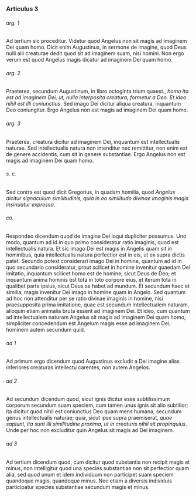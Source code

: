 ### Articulus 3

###### arg. 1
Ad tertium sic proceditur. Videtur quod Angelus non sit magis ad imaginem Dei quam homo. Dicit enim Augustinus, in sermone de imagine, quod Deus nulli alii creaturae dedit quod sit ad imaginem suam, nisi homini. Non ergo verum est quod Angelus magis dicatur ad imaginem Dei quam homo.

###### arg. 2
Praeterea, secundum Augustinum, in libro octoginta trium quaest., *homo ita est ad imaginem Dei, ut, nulla interposita creatura, formetur a Deo. Et ideo nihil est illi coniunctius*. Sed imago Dei dicitur aliqua creatura, inquantum Deo coniungitur. Ergo Angelus non est magis ad imaginem Dei quam homo.

###### arg. 3
Praeterea, creatura dicitur ad imaginem Dei, inquantum est intellectualis naturae. Sed intellectualis natura non intenditur nec remittitur, non enim est de genere accidentis, cum sit in genere substantiae. Ergo Angelus non est magis ad imaginem Dei quam homo.

###### s. c.
Sed contra est quod dicit Gregorius, in quadam homilia, quod *Angelus dicitur signaculum similitudinis, quia in eo similitudo divinae imaginis magis insinuatur expressa*.

###### co.
Respondeo dicendum quod de imagine Dei loqui dupliciter possumus. Uno modo, quantum ad id in quo primo consideratur ratio imaginis, quod est intellectualis natura. Et sic imago Dei est magis in Angelis quam sit in hominibus, quia intellectualis natura perfectior est in eis, ut ex supra dictis patet. Secundo potest considerari imago Dei in homine, quantum ad id in quo secundario consideratur, prout scilicet in homine invenitur quaedam Dei imitatio, inquantum scilicet homo est de homine, sicut Deus de Deo; et inquantum anima hominis est tota in toto corpore eius, et iterum tota in qualibet parte ipsius, sicut Deus se habet ad mundum. Et secundum haec et similia, magis invenitur Dei imago in homine quam in Angelo. Sed quantum ad hoc non attenditur per se ratio divinae imaginis in homine, nisi praesupposita prima imitatione, quae est secundum intellectualem naturam, alioquin etiam animalia bruta essent ad imaginem Dei. Et ideo, cum quantum ad intellectualem naturam Angelus sit magis ad imaginem Dei quam homo, simpliciter concedendum est Angelum magis esse ad imaginem Dei; hominem autem secundum quid.

###### ad 1
Ad primum ergo dicendum quod Augustinus excludit a Dei imagine alias inferiores creaturas intellectu carentes, non autem Angelos.

###### ad 2
Ad secundum dicendum quod, sicut ignis dicitur esse subtilissimum corporum secundum suam speciem, cum tamen unus ignis sit alio subtilior; ita dicitur quod nihil est coniunctius Deo quam mens humana, secundum genus intellectualis naturae; quia, sicut ipse supra praemiserat, *quae sapiunt, ita sunt illi similitudine proxima, ut in creaturis nihil sit propinquius*. Unde per hoc non excluditur quin Angelus sit magis ad Dei imaginem.

###### ad 3
Ad tertium dicendum quod, cum dicitur quod substantia non recipit magis et minus, non intelligitur quod una species substantiae non sit perfectior quam alia, sed quod unum et idem individuum non participet suam speciem quandoque magis, quandoque minus. Nec etiam a diversis individuis participatur species substantiae secundum magis et minus.

